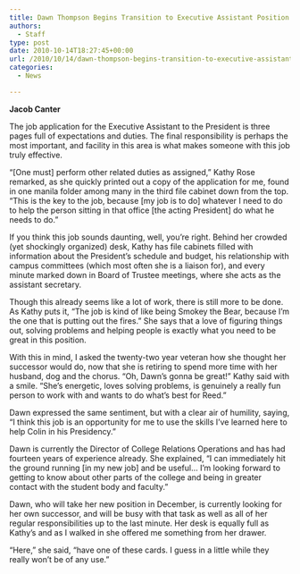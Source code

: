 ```yaml
---
title: Dawn Thompson Begins Transition to Executive Assistant Position
authors: 
  - Staff
type: post
date: 2010-10-14T18:27:45+00:00
url: /2010/10/14/dawn-thompson-begins-transition-to-executive-assistant-position/
categories:
  - News

---
```

**Jacob Canter**

The job application for the Executive Assistant to the President is three pages full of expectations and duties. The final responsibility is perhaps the most important, and facility in this area is what makes someone with this job truly effective.

“[One must] perform other related duties as assigned,” Kathy Rose remarked, as she quickly printed out a copy of the application for me, found in one manila folder among many in the third file cabinet down from the top. “This is the key to the job, because [my job is to do] whatever I need to do to help the person sitting in that office [the acting President] do what he needs to do.”

If you think this job sounds daunting, well, you’re right. Behind her crowded (yet shockingly organized) desk, Kathy has file cabinets filled with information about the President’s schedule and budget, his relationship with campus committees (which most often she is a liaison for), and every minute marked down in Board of Trustee meetings, where she acts as the assistant secretary.

Though this already seems like a lot of work, there is still more to be done. As Kathy puts it, “The job is kind of like being Smokey the Bear, because I’m the one that is putting out the fires.” She says that a love of figuring things out, solving problems and helping people is exactly what you need to be great in this position.

With this in mind, I asked the twenty-two year veteran how she thought her successor would do, now that she is retiring to spend more time with her husband, dog and the chorus. “Oh, Dawn’s gonna be great!” Kathy said with a smile. “She’s energetic, loves solving problems, is genuinely a really fun person to work with and wants to do what’s best for Reed.”

Dawn expressed the same sentiment, but with a clear air of humility, saying, “I think this job is an opportunity for me to use the skills I’ve learned here to help Colin in his Presidency.”

Dawn is currently the Director of College Relations Operations and has had fourteen years of experience already. She explained, “I can immediately hit the ground running [in my new job] and be useful… I’m looking forward to getting to know about other parts of the college and being in greater contact with the student body and faculty.”

Dawn, who will take her new position in December, is currently looking for her own successor, and will be busy with that task as well as all of her regular responsibilities up to the last minute. Her desk is equally full as Kathy’s and as I walked in she offered me something from her drawer.

“Here,” she said, “have one of these cards. I guess in a little while they really won’t be of any use.”